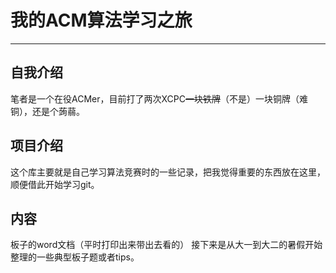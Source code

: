 # 我的ACM算法学习之旅
---
## 自我介绍
笔者是一个在役ACMer，目前打了两次XCPC~~一块铁牌~~（不是）一块铜牌（难铜），还是个蒟蒻。
## 项目介绍
这个库主要就是自己学习算法竞赛时的一些记录，把我觉得重要的东西放在这里，顺便借此开始学习git。
## 内容
板子的word文档（平时打印出来带出去看的）
接下来是从大一到大二的暑假开始整理的一些典型板子题或者tips。
    